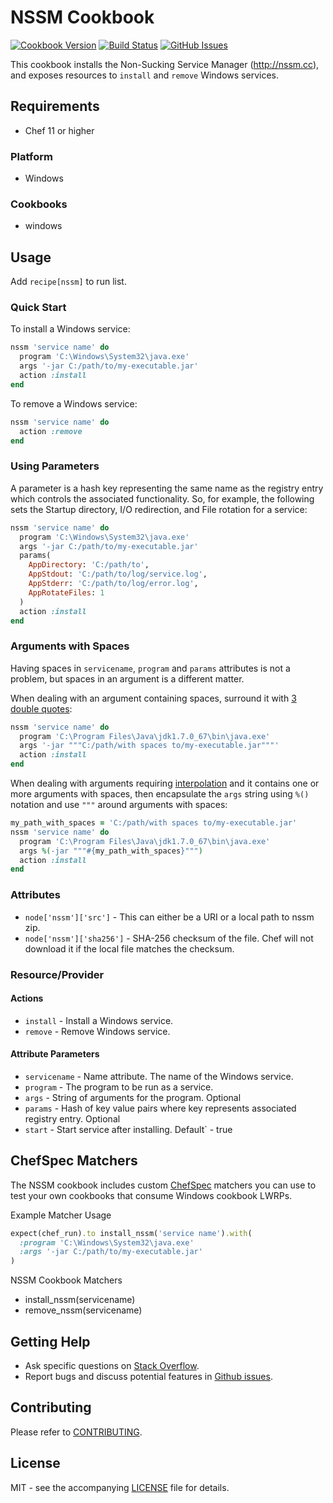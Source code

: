 # NSSM Cookbook

[![Cookbook Version](http://img.shields.io/cookbook/v/nssm.svg?style=flat-square)][cookbook]
[![Build Status](http://img.shields.io/travis/dhoer/chef-nssm.svg?style=flat-square)][travis]
[![GitHub Issues](http://img.shields.io/github/issues/dhoer/chef-nssm.svg?style=flat-square)][github]

[cookbook]: https://supermarket.chef.io/cookbooks/nssm
[travis]: https://travis-ci.org/dhoer/chef-nssm
[github]: https://github.com/dhoer/chef-nssm/issues

This cookbook installs the Non-Sucking Service Manager (http://nssm.cc), and exposes resources to `install`
and `remove` Windows services.

## Requirements

- Chef 11 or higher

### Platform

- Windows

### Cookbooks

- windows

## Usage

Add `recipe[nssm]` to run list.

### Quick Start

To install a Windows service:

```ruby
nssm 'service name' do
  program 'C:\Windows\System32\java.exe'
  args '-jar C:/path/to/my-executable.jar'
  action :install
end
```

To remove a Windows service:

```ruby
nssm 'service name' do
  action :remove
end
```

### Using Parameters

A parameter is a hash key representing the same name as the registry entry which controls the associated functionality.
So, for example, the following sets the Startup directory, I/O redirection, and File rotation for a service:

```ruby
nssm 'service name' do
  program 'C:\Windows\System32\java.exe'
  args '-jar C:/path/to/my-executable.jar'
  params(
    AppDirectory: 'C:/path/to',
    AppStdout: 'C:/path/to/log/service.log',
    AppStderr: 'C:/path/to/log/error.log',
    AppRotateFiles: 1
  )
  action :install
end
```

### Arguments with Spaces

Having spaces in `servicename`, `program` and `params` attributes is not a problem, but spaces in an argument is a
different matter.

When dealing with an argument containing spaces, surround it
with [3 double quotes](http://stackoverflow.com/a/15262019):

```ruby
nssm 'service name' do
  program 'C:\Program Files\Java\jdk1.7.0_67\bin\java.exe'
  args '-jar """C:/path/with spaces to/my-executable.jar"""'
  action :install
end
```
    
When dealing with arguments requiring
[interpolation](http://en.wikibooks.org/wiki/Ruby_Programming/Syntax/Literals#Interpolation) and it contains one or
more arguments with spaces, then encapsulate the `args` string using `%()` notation and use `"""` around arguments
with spaces:

```ruby
my_path_with_spaces = 'C:/path/with spaces to/my-executable.jar'
nssm 'service name' do
  program 'C:\Program Files\Java\jdk1.7.0_67\bin\java.exe'
  args %(-jar """#{my_path_with_spaces}""")
  action :install
end
```

### Attributes

- `node['nssm']['src']` - This can either be a URI or a local path to nssm zip.
- `node['nssm']['sha256']` - SHA-256 checksum of the file. Chef will not download it if the local file matches the
checksum.

### Resource/Provider

#### Actions

- `install` - Install a Windows service.
- `remove` - Remove Windows service.

#### Attribute Parameters

- `servicename` - Name attribute. The name of the Windows service.
- `program` - The program to be run as a service.
- `args` - String of arguments for the program. Optional
- `params` - Hash of key value pairs where key represents associated registry entry. Optional
- `start` - Start service after installing. Default` -  true

## ChefSpec Matchers

The NSSM cookbook includes custom [ChefSpec](https://github.com/sethvargo/chefspec) matchers you can use to test your
own cookbooks that consume Windows cookbook LWRPs.

Example Matcher Usage

```ruby
expect(chef_run).to install_nssm('service name').with(
  :program 'C:\Windows\System32\java.exe'
  :args '-jar C:/path/to/my-executable.jar'    
)
```
      
NSSM Cookbook Matchers

- install_nssm(servicename)
- remove_nssm(servicename)

## Getting Help

- Ask specific questions on [Stack Overflow](http://stackoverflow.com/questions/tagged/chef-nssm).
- Report bugs and discuss potential features in [Github issues](https://github.com/dhoer/chef-nssm/issues).

## Contributing

Please refer to [CONTRIBUTING](https://github.com/dhoer/chef-nssm/blob/master/CONTRIBUTING.md).

## License

MIT - see the accompanying [LICENSE](https://github.com/dhoer/chef-nssm/blob/master/LICENSE.md) file for details.
